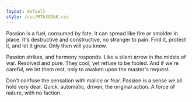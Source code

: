 ```yaml
---
layout: default
style: /css/MTk3ODkK.css
---
```


Passion is a fuel, consumed by fate. It can spread like fire or smolder in
place. It's destructive and constructive, no stranger to pain. Find it,
protect it, and let it grow. Only then will you know.

Passion strikes, and harmony responds. Like a silent arrow in the midsts of
war. Resolved and pure. They cool, yet refuse to be fooled. And if we're
careful, we let them rest, only to awaken upon the master's request.

Don't confuse the sensation with malice or fear. Passion is a sense we all hold
very dear. Quick, automatic, driven, the original action. A force of nature,
with no faction.
